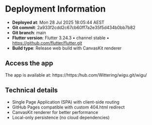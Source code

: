# Deployment Information

- **Deployed at**: Mon 28 Jul 2025 18:05:44 AEST
- **Git commit**: 2a933f2cdd2c67cb60ff7a2e35f5d434b0bb7b82
- **Git branch**: main
- **Flutter version**: Flutter 3.24.3 • channel stable • https://github.com/flutter/flutter.git
- **Build type**: Release web build with CanvasKit renderer

## Access the app
The app is available at: https://https:/hub.com/Wittering/wigu.git/wigu/

## Technical details
- Single Page Application (SPA) with client-side routing
- GitHub Pages compatible with custom 404.html redirect
- CanvasKit renderer for better performance
- Local-only persistence (no cloud dependencies)
